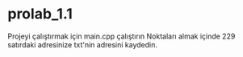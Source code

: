 # prolab_1.1
Projeyi çalıştırmak için main.cpp çalıştırın
Noktaları almak içinde 229 satırdaki adresinize txt'nin adresini kaydedin.
